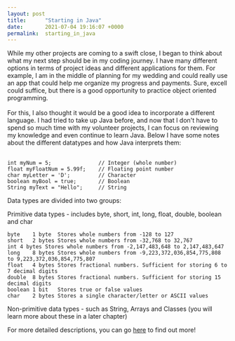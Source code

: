 ```yaml
---
layout: post
title:      "Starting in Java"
date:       2021-07-04 19:16:07 +0000
permalink:  starting_in_java
---
```



While my other projects are coming to a swift close, I began to think about what my next step should be in my coding journey. I have many different options in terms of project ideas and different applications for them. For example, I am in the middle of planning for my wedding and could really use an app that could help me organize my progress and payments. Sure, excell could suffice, but there is a good opportunity to practice object oriented programming. 
<br><br>
For this, I also thought it would be a good idea to incorporate a different language. I had tried to take up Java before, and now that I don't have to spend so much time with my volunteer projects, I can focus on reviewing my knowledge and even continue to learn Java. Below I have some notes about the different datatypes and how Java interprets them:<br><br>
```
int myNum = 5;               // Integer (whole number)
float myFloatNum = 5.99f;    // Floating point number
char myLetter = 'D';         // Character
boolean myBool = true;       // Boolean
String myText = "Hello";     // String
```
Data types are divided into two groups:

Primitive data types - includes byte, short, int, long, float, double, boolean and char

```
byte	1 byte	Stores whole numbers from -128 to 127
short	2 bytes	Stores whole numbers from -32,768 to 32,767
int	4 bytes	Stores whole numbers from -2,147,483,648 to 2,147,483,647
long	8 bytes	Stores whole numbers from -9,223,372,036,854,775,808 to 9,223,372,036,854,775,807
float	4 bytes	Stores fractional numbers. Sufficient for storing 6 to 7 decimal digits
double	8 bytes	Stores fractional numbers. Sufficient for storing 15 decimal digits
boolean	1 bit	Stores true or false values
char	2 bytes	Stores a single character/letter or ASCII values
```

Non-primitive data types - such as String, Arrays and Classes (you will learn more about these in a later chapter)

For more detailed descriptions, you can go [here](https://www.w3schools.com/java/java_data_types.asp) to find out more!


